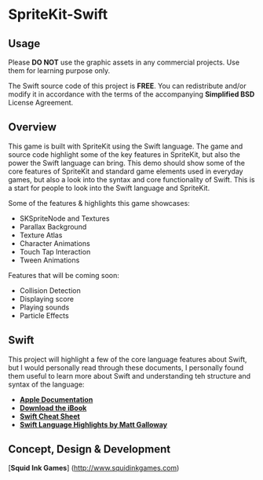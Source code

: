 SpriteKit-Swift
================

Usage
---

Please __DO NOT__ use the graphic assets in any commercial projects. Use them for learning purpose only.

The Swift source code of this project is __FREE__. You can redistribute and/or modify it in accordance with the terms of the accompanying __Simplified BSD__ License Agreement.

Overview
---

This game is built with SpriteKit using the Swift language. The game and source code highlight some of the key features in SpriteKit, but also the power the Swift language can bring. This demo should show some of the core features of SpriteKit and standard game elements used in everyday games, but also a look into the syntax and core functionality of Swift. This is a start for people to look into the Swift language and SpriteKit.

Some of the features & highlights this game showcases:

* SKSpriteNode and Textures
* Parallax Background
* Texture Atlas
* Character Animations
* Touch Tap Interaction
* Tween Animations

Features that will be coming soon:

* Collision Detection
* Displaying score
* Playing sounds
* Particle Effects

Swift
---

This project will highlight a few of the core language features about Swift, but I would personally read through these documents, I personally found them useful to learn more about Swift and understanding teh structure and syntax of the language:

* [__Apple Documentation__](https://developer.apple.com/library/prerelease/ios/documentation/swift/conceptual/swift_programming_language/index.html)
* [__Download the iBook__](https://itunes.apple.com/us/book/the-swift-programming-language/id881256329?mt=11)
* [__Swift Cheat Sheet__](https://github.com/grant/swift-cheat-sheet)
* [__Swift Language Highlights by Matt Galloway__](http://www.raywenderlich.com/73997/swift-language-highlights)

Concept, Design & Development
---

[__Squid Ink Games__] (http://www.squidinkgames.com)
